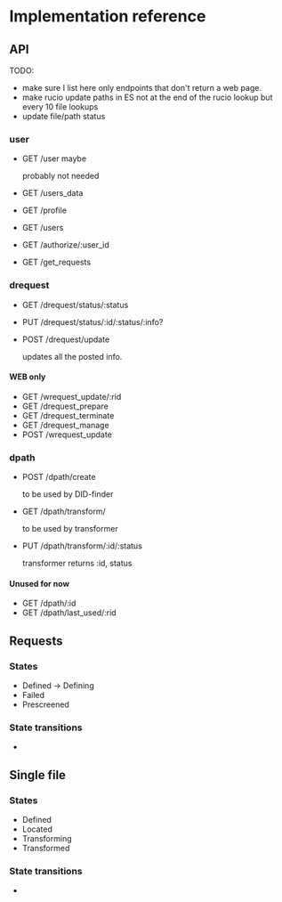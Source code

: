 # Implementation reference

## API

TODO: 
* make sure I list here only endpoints that don't return a web page.
* make rucio update paths in ES not at the end of the rucio lookup but every 10 file lookups
* update file/path status

### user

* GET /user maybe 

    probably not needed

* GET /users_data


* GET /profile
* GET /users
* GET /authorize/:user_id
* GET /get_requests

### drequest

* GET /drequest/status/:status
* PUT /drequest/status/:id/:status/:info?
* POST /drequest/update

    updates all the posted info.

#### WEB only
* GET /wrequest_update/:rid 
* GET /drequest_prepare
* GET /drequest_terminate
* GET /drequest_manage
* POST /wrequest_update

### dpath

* POST /dpath/create

    to be used by DID-finder

* GET /dpath/transform/

    to be used by transformer

* PUT /dpath/transform/:id/:status

    transformer returns :id, status

#### Unused for now
* GET /dpath/:id
* GET /dpath/last_used/:rid

## Requests 

### States 

* Defined -> Defining
* Failed
* Prescreened


### State transitions

* 

## Single file 


### States 

* Defined
* Located
* Transforming
* Transformed

### State transitions

*

